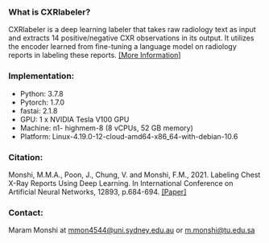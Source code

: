 ### What is CXRlabeler?
CXRlabeler is a deep learning labeler that takes raw radiology text as input and extracts 14 positive/negative CXR observations in its output. It utilizes the encoder learned from fine-tuning a language model on radiology reports in labeling these reports.
[[More Information]](https://doi.org/10.1007/978-3-030-86365-4_55) 


### Implementation:  
- Python: 3.7.8 
- Pytorch: 1.7.0
- fastai: 2.1.8
- GPU: 1 x NVIDIA Tesla V100 GPU
- Machine: n1- highmem-8 (8 vCPUs, 52 GB memory)
- Platform: Linux-4.19.0-12-cloud-amd64-x86_64-with-debian-10.6


### Citation:
Monshi, M.M.A., Poon, J., Chung, V. and Monshi, F.M., 2021. Labeling Chest X-Ray Reports Using Deep Learning. In International Conference on Artificial Neural Networks, 12893, p.684-694. [[Paper]](https://doi.org/10.1007/978-3-030-86365-4_55) 

### Contact: 
Maram Monshi at mmon4544@uni.sydney.edu.au or m.monshi@tu.edu.sa 

